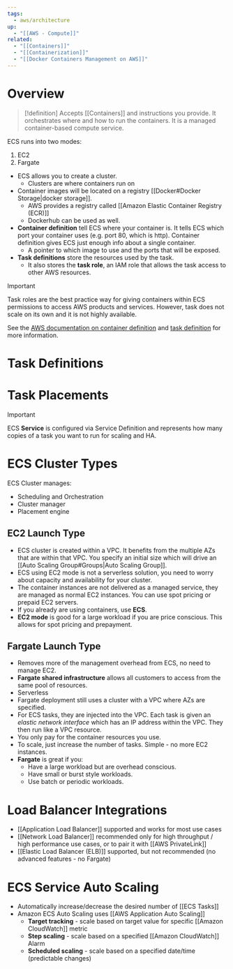 ```yaml
---
tags:
  - aws/architecture
up:
  - "[[AWS - Compute]]"
related:
  - "[[Containers]]"
  - "[[Containerization]]"
  - "[[Docker Containers Management on AWS]]"
---
```


# Overview

>[!definition]
>Accepts [[Containers]] and instructions you provide. It orchestrates where and how to run the containers. It is a managed container-based compute service.

ECS runs into two modes: 
1. EC2
2. Fargate

-   ECS allows you to create a cluster.
    -   Clusters are where containers run on
-   Container images will be located on a registry  [[Docker#Docker Storage|docker storage]].
    -   AWS provides a registry called [[Amazon Elastic Container Registry (ECR)]] 
    -   Dockerhub can be used as well.
-   **Container definition** tell ECS where your container is. It tells ECS which port your container uses (e.g. port 80, which is http). Container definition gives ECS just enough info about a single container.
    -   A pointer to which image to use and the ports that will be exposed.
-   **Task definitions** store the resources used by the task.
    -   It also stores the **task role**, an IAM role that allows the task access to other AWS resources.


>[!important]
>Task roles are the best practice way for giving containers within ECS permissions to access AWS products and services. However, task does not scale on its own and it is not highly available.

See the [AWS documentation on container definition](https://docs.aws.amazon.com/AmazonECS/latest/APIReference/API_ContainerDefinition.html) and [task definition](https://docs.aws.amazon.com/AmazonECS/latest/APIReference/API_TaskDefinition.html) for more information.

# Task Definitions



# Task Placements

>[!important]
>ECS **Service** is configured via Service Definition and represents how many copies of a task you want to run for scaling and HA.

# ECS Cluster Types

ECS Cluster manages:

-   Scheduling and Orchestration
-   Cluster manager
-   Placement engine

## EC2 Launch Type

- ECS cluster is created within a VPC. It benefits from the multiple AZs that are within that VPC. You specify an initial size which will drive an [[Auto Scaling Group#Groups|Auto Scaling Group]].
- ECS using EC2 mode is not a serverless solution, you need to worry about capacity and availability for your cluster.
- The container instances are not delivered as a managed service, they are managed as normal EC2 instances. You can use spot pricing or prepaid EC2 servers.
- If you already are using containers, use **ECS**.
- **EC2 mode** is good for a large workload if you are price conscious. This allows for spot pricing and prepayment.

## Fargate Launch Type

- Removes more of the management overhead from ECS, no need to manage EC2.
- **Fargate shared infrastructure** allows all customers to access from the same pool of resources.
- Serverless
- Fargate deployment still uses a cluster with a VPC where AZs are specified.
- For ECS tasks, they are injected into the VPC. Each task is given an _elastic network interface_ which has an IP address within the VPC. They then run like a VPC resource.
- You only pay for the container resources you use.
- To scale, just increase the number of tasks. Simple - no more EC2 instances.
- **Fargate** is great if you:
	- Have a large workload but are overhead conscious.
	- Have small or burst style workloads.
	- Use batch or periodic workloads.

# Load Balancer Integrations

- [[Application Load Balancer]] supported and works for most use cases
- [[Network Load Balancer]] recommended only for high throughput / high performance use cases, or to pair it with [[AWS PrivateLink]]
- [[Elastic Load Balancer (ELB)]] supported, but not recommended (no advanced features - no Fargate)


# ECS Service Auto Scaling

- Automatically increase/decrease the desired number of [[ECS Tasks]]
- Amazon ECS Auto Scaling uses [[AWS Application Auto Scaling]]
	- **Target tracking** - scale based on target value for specific [[Amazon CloudWatch]] metric
	- **Step scaling** - scale based on a specified [[Amazon CloudWatch]] Alarm
	- **Scheduled scaling** - scale based on a specified date/time (predictable changes)